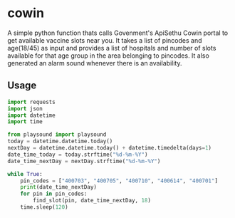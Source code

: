 # cowin

A simple python function thats calls Govenment's ApiSethu Cowin portal to get available vaccine slots near you.
It takes a list of pincodes and age(18/45) as input and provides a list of hospitals and number of slots available for that age group in the area belonging to pincodes.
It also generated an alarm sound whenever there is an availability. 

## Usage

```python
import requests
import json
import datetime
import time

from playsound import playsound
today = datetime.datetime.today()
nextDay = datetime.datetime.today() + datetime.timedelta(days=1)
date_time_today = today.strftime("%d-%m-%Y")
date_time_nextDay = nextDay.strftime("%d-%m-%Y")

while True:
    pin_codes = ["400703", "400705", "400710", "400614", "400701"]
    print(date_time_nextDay)
    for pin in pin_codes:
        find_slot(pin, date_time_nextDay, 18)
    time.sleep(120)
```

